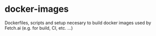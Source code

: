 # docker-images
Dockerfiles, scripts and setup necesary to build docker images used by Fetch.ai (e.g. for build, CI, etc. ...)
